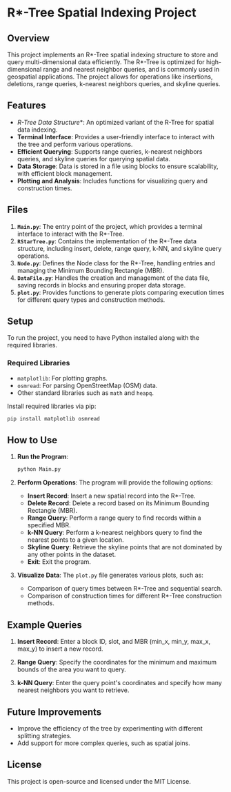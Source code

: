 
# R*-Tree Spatial Indexing Project

## Overview
This project implements an R*-Tree spatial indexing structure to store and query multi-dimensional data efficiently. The R*-Tree is optimized for high-dimensional range and nearest neighbor queries, and is commonly used in geospatial applications. The project allows for operations like insertions, deletions, range queries, k-nearest neighbors queries, and skyline queries.

## Features
- **R*-Tree Data Structure**: An optimized variant of the R-Tree for spatial data indexing.
- **Terminal Interface**: Provides a user-friendly interface to interact with the tree and perform various operations.
- **Efficient Querying**: Supports range queries, k-nearest neighbors queries, and skyline queries for querying spatial data.
- **Data Storage**: Data is stored in a file using blocks to ensure scalability, with efficient block management.
- **Plotting and Analysis**: Includes functions for visualizing query and construction times.

## Files
1. **`Main.py`**: The entry point of the project, which provides a terminal interface to interact with the R*-Tree.
2. **`RStarTree.py`**: Contains the implementation of the R*-Tree data structure, including insert, delete, range query, k-NN, and skyline query operations.
3. **`Node.py`**: Defines the Node class for the R*-Tree, handling entries and managing the Minimum Bounding Rectangle (MBR).
4. **`DataFile.py`**: Handles the creation and management of the data file, saving records in blocks and ensuring proper data storage.
5. **`plot.py`**: Provides functions to generate plots comparing execution times for different query types and construction methods.

## Setup
To run the project, you need to have Python installed along with the required libraries.

### Required Libraries
- `matplotlib`: For plotting graphs.
- `osmread`: For parsing OpenStreetMap (OSM) data.
- Other standard libraries such as `math` and `heapq`.

Install required libraries via pip:
```bash
pip install matplotlib osmread
```

## How to Use
1. **Run the Program**:
   ```bash
   python Main.py
   ```

2. **Perform Operations**:
   The program will provide the following options:
   - **Insert Record**: Insert a new spatial record into the R*-Tree.
   - **Delete Record**: Delete a record based on its Minimum Bounding Rectangle (MBR).
   - **Range Query**: Perform a range query to find records within a specified MBR.
   - **k-NN Query**: Perform a k-nearest neighbors query to find the nearest points to a given location.
   - **Skyline Query**: Retrieve the skyline points that are not dominated by any other points in the dataset.
   - **Exit**: Exit the program.

3. **Visualize Data**:
   The `plot.py` file generates various plots, such as:
   - Comparison of query times between R*-Tree and sequential search.
   - Comparison of construction times for different R*-Tree construction methods.

## Example Queries
1. **Insert Record**:
   Enter a block ID, slot, and MBR (min_x, min_y, max_x, max_y) to insert a new record.

2. **Range Query**:
   Specify the coordinates for the minimum and maximum bounds of the area you want to query.

3. **k-NN Query**:
   Enter the query point's coordinates and specify how many nearest neighbors you want to retrieve.

## Future Improvements
- Improve the efficiency of the tree by experimenting with different splitting strategies.
- Add support for more complex queries, such as spatial joins.

## License
This project is open-source and licensed under the MIT License.
